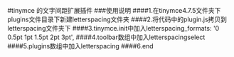 #tinymce 的文字间距扩展插件
###使用说明
####1.在tinymce4.7.5文件夹下plugins文件目录下新建letterspacing文件夹
####2.将代码中的plugin.js拷贝到letterspacing文件夹下
####3.tinymce.init中加入letterspacing_formats: '0 0.5pt 1pt 1.5pt 2pt 3pt',
####4.toolbar数组中加入letterspacingselect
####5.plugins数组中加入letterspacing
####6.end